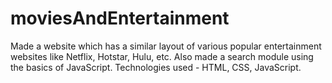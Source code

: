 # moviesAndEntertainment
Made a website which has a similar layout of various popular entertainment websites like Netflix, Hotstar, Hulu, etc. Also made a search module using the basics of JavaScript. Technologies used - HTML, CSS, JavaScript.
